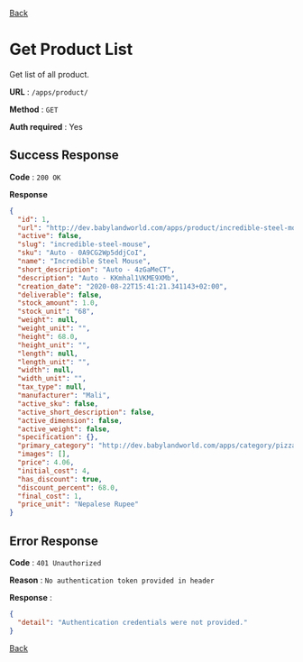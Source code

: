 [Back](../README.md)

# Get Product List

Get list of all product.

**URL** : `/apps/product/`

**Method** : `GET`

**Auth required** : Yes

## Success Response

**Code** : `200 OK`

**Response**

```json
{
  "id": 1,
  "url": "http://dev.babylandworld.com/apps/product/incredible-steel-mouse/",
  "active": false,
  "slug": "incredible-steel-mouse",
  "sku": "Auto - 0A9CG2Wp5ddjCoI",
  "name": "Incredible Steel Mouse",
  "short_description": "Auto - 4zGaMeCT",
  "description": "Auto - KKmhal1VKME9XMb",
  "creation_date": "2020-08-22T15:41:21.341143+02:00",
  "deliverable": false,
  "stock_amount": 1.0,
  "stock_unit": "68",
  "weight": null,
  "weight_unit": "",
  "height": 68.0,
  "height_unit": "",
  "length": null,
  "length_unit": "",
  "width": null,
  "width_unit": "",
  "tax_type": null,
  "manufacturer": "Mali",
  "active_sku": false,
  "active_short_description": false,
  "active_dimension": false,
  "active_weight": false,
  "specification": {},
  "primary_category": "http://dev.babylandworld.com/apps/category/pizza/",
  "images": [],
  "price": 4.06,
  "initial_cost": 4,
  "has_discount": true,
  "discount_percent": 68.0,
  "final_cost": 1,
  "price_unit": "Nepalese Rupee"
}
```

## Error Response

**Code** : `401 Unauthorized`

**Reason** : `No authentication token provided in header`

**Response** :

```json
{
  "detail": "Authentication credentials were not provided."
}
```

[Back](../README.md)